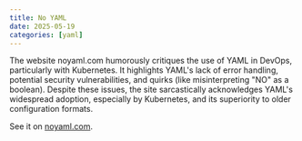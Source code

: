 ```yaml
---
title: No YAML
date: 2025-05-19
categories: [yaml]
---
```


The website noyaml.com humorously critiques the use of YAML in DevOps, particularly with Kubernetes. It highlights YAML's lack of error handling, potential security vulnerabilities, and quirks (like misinterpreting "NO" as a boolean). Despite these issues, the site sarcastically acknowledges YAML's widespread adoption, especially by Kubernetes, and its superiority to older configuration formats.

See it on [noyaml.com](https://noyaml.com/).

